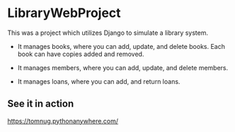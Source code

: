 # LibraryWebProject

This was a project which utilizes Django to simulate a library system.

- It manages books, where you can add, update, and delete books. Each book can have copies added and removed.

- It manages members, where you can add, update, and delete members. 

- It manages loans, where you can add, and return loans.

## See it in action

https://tomnug.pythonanywhere.com/
